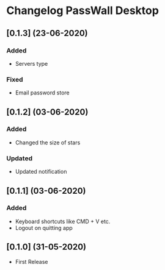# Changelog PassWall Desktop

## [0.1.3] (23-06-2020)
### Added
- Servers type
### Fixed
- Email password store

## [0.1.2] (03-06-2020)
### Added
- Changed the size of stars
### Updated
- Updated notification

## [0.1.1] (03-06-2020)
### Added
- Keyboard shortcuts like CMD + V etc.
- Logout on quitting app
<!-- 
### Changed
### Removed
### Fixed
### Deprecated
### Security -->

## [0.1.0] (31-05-2020)
- First Release
<!-- ### Added
### Changed
### Removed
### Fixed
### Deprecated
### Security -->